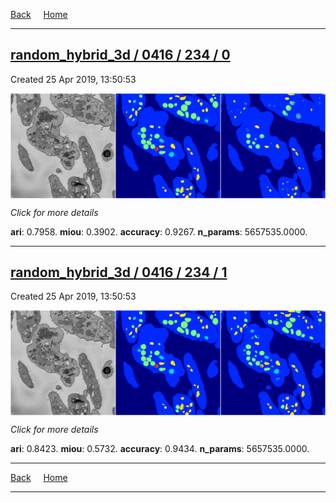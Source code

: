 
[Back](..)&nbsp;&nbsp;&nbsp;&nbsp;&nbsp;[Home](https://leapmanlab.github.io/snapshots)

---

<div class="summary"><a href="0"><h2>random_hybrid_3d / 0416 / 234 / 0</h2></a><p>Created 25 Apr 2019, 13:50:53
</p><a href="0"><img src="0/media/summary.png" align="center"></a><p>
<i>Click for more details</i>
</p></div>

**ari**: 0.7958. **miou**: 0.3902. **accuracy**: 0.9267. **n_params**: 5657535.0000. 

---

<div class="summary"><a href="1"><h2>random_hybrid_3d / 0416 / 234 / 1</h2></a><p>Created 25 Apr 2019, 13:50:53
</p><a href="1"><img src="1/media/summary.png" align="center"></a><p>
<i>Click for more details</i>
</p></div>

**ari**: 0.8423. **miou**: 0.5732. **accuracy**: 0.9434. **n_params**: 5657535.0000. 

---

[Back](..)&nbsp;&nbsp;&nbsp;&nbsp;&nbsp;[Home](https://leapmanlab.github.io/snapshots)

---